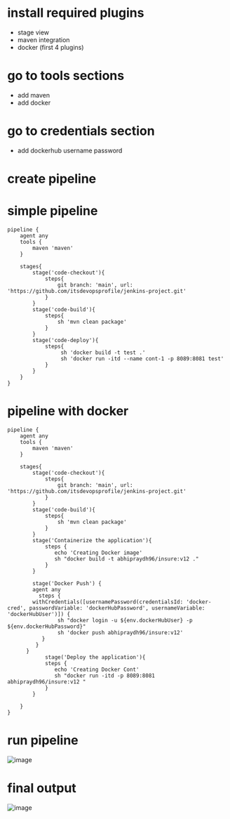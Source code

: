 # install required plugins
- stage view
- maven integration
- docker (first 4 plugins)


# go to tools sections
- add maven
- add docker

# go to credentials section
- add dockerhub username password

# create pipeline 


# simple pipeline
````
pipeline {
    agent any 
    tools {
        maven 'maven'
    }
    
    stages{
        stage('code-checkout'){
            steps{
                git branch: 'main', url: 'https://github.com/itsdevopsprofile/jenkins-project.git'
            }
        }
        stage('code-build'){
            steps{
                sh 'mvn clean package'
            }
        }
        stage('code-deploy'){
            steps{
                 sh 'docker build -t test .'
                 sh 'docker run -itd --name cont-1 -p 8089:8081 test'
            }
        }
    }
}
````
# pipeline with docker

````
pipeline {
    agent any 
    tools {
        maven 'maven'
    }
    
    stages{
        stage('code-checkout'){
            steps{
                git branch: 'main', url: 'https://github.com/itsdevopsprofile/jenkins-project.git'
            }
        }
        stage('code-build'){
            steps{
                sh 'mvn clean package'
            }
        }
        stage('Containerize the application'){
            steps { 
               echo 'Creating Docker image'
               sh "docker build -t abhipraydh96/insure:v12 ."
            }
        }
        
        stage('Docker Push') {
    	agent any
          steps {
       	withCredentials([usernamePassword(credentialsId: 'docker-cred', passwordVariable: 'dockerHubPassword', usernameVariable: 'dockerHubUser')]) {
            	sh "docker login -u ${env.dockerHubUser} -p ${env.dockerHubPassword}"
                sh 'docker push abhipraydh96/insure:v12'
           }
         }
      }
            stage('Deploy the application'){
            steps { 
               echo 'Creating Docker Cont'
               sh "docker run -itd -p 8089:8081 abhipraydh96/insure:v12 "
            }
        }
        
    }
}
````

# run pipeline 
![image](https://github.com/user-attachments/assets/13e87173-1a09-4a64-acaa-231dd22ef5d4)

# final output
![image](https://github.com/user-attachments/assets/dc3396b9-1566-4a62-be09-3ba5d6a18051)



